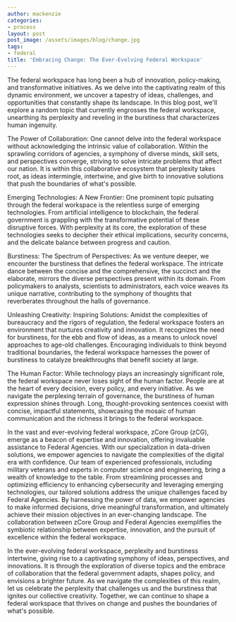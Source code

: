 ```yaml
---
author: mackenzie
categories:
- process
layout: post
post_image: /assets/images/blog/change.jpg
tags:
- federal
title: 'Embracing Change: The Ever-Evolving Federal Workspace'
---
```


The federal workspace has long been a hub of innovation, policy-making, and transformative initiatives. As we delve into the captivating realm of this dynamic environment, we uncover a tapestry of ideas, challenges, and opportunities that constantly shape its landscape. In this blog post, we'll explore a random topic that currently engrosses the federal workspace, unearthing its perplexity and reveling in the burstiness that characterizes human ingenuity.

The Power of Collaboration:
One cannot delve into the federal workspace without acknowledging the intrinsic value of collaboration. Within the sprawling corridors of agencies, a symphony of diverse minds, skill sets, and perspectives converge, striving to solve intricate problems that affect our nation. It is within this collaborative ecosystem that perplexity takes root, as ideas intermingle, intertwine, and give birth to innovative solutions that push the boundaries of what's possible.

Emerging Technologies: A New Frontier:
One prominent topic pulsating through the federal workspace is the relentless surge of emerging technologies. From artificial intelligence to blockchain, the federal government is grappling with the transformative potential of these disruptive forces. With perplexity at its core, the exploration of these technologies seeks to decipher their ethical implications, security concerns, and the delicate balance between progress and caution.

Burstiness: The Spectrum of Perspectives:
As we venture deeper, we encounter the burstiness that defines the federal workspace. The intricate dance between the concise and the comprehensive, the succinct and the elaborate, mirrors the diverse perspectives present within its domain. From policymakers to analysts, scientists to administrators, each voice weaves its unique narrative, contributing to the symphony of thoughts that reverberates throughout the halls of governance.

Unleashing Creativity: Inspiring Solutions:
Amidst the complexities of bureaucracy and the rigors of regulation, the federal workspace fosters an environment that nurtures creativity and innovation. It recognizes the need for burstiness, for the ebb and flow of ideas, as a means to unlock novel approaches to age-old challenges. Encouraging individuals to think beyond traditional boundaries, the federal workspace harnesses the power of burstiness to catalyze breakthroughs that benefit society at large.

The Human Factor:
While technology plays an increasingly significant role, the federal workspace never loses sight of the human factor. People are at the heart of every decision, every policy, and every initiative. As we navigate the perplexing terrain of governance, the burstiness of human expression shines through. Long, thought-provoking sentences coexist with concise, impactful statements, showcasing the mosaic of human communication and the richness it brings to the federal workspace.

In the vast and ever-evolving federal workspace, zCore Group (zCG), emerge as a beacon of expertise and innovation, offering invaluable assistance to Federal Agencies. With our specialization in data-driven solutions, we empower agencies to navigate the complexities of the digital era with confidence. Our team of experienced professionals, including military veterans and experts in computer science and engineering, bring a wealth of knowledge to the table. From streamlining processes and optimizing efficiency to enhancing cybersecurity and leveraging emerging technologies, our tailored solutions address the unique challenges faced by Federal Agencies. By harnessing the power of data, we empower agencies to make informed decisions, drive meaningful transformation, and ultimately achieve their mission objectives in an ever-changing landscape. The collaboration between zCore Group and Federal Agencies exemplifies the symbiotic relationship between expertise, innovation, and the pursuit of excellence within the federal workspace.

In the ever-evolving federal workspace, perplexity and burstiness intertwine, giving rise to a captivating symphony of ideas, perspectives, and innovations. It is through the exploration of diverse topics and the embrace of collaboration that the federal government adapts, shapes policy, and envisions a brighter future. As we navigate the complexities of this realm, let us celebrate the perplexity that challenges us and the burstiness that ignites our collective creativity. Together, we can continue to shape a federal workspace that thrives on change and pushes the boundaries of what's possible.